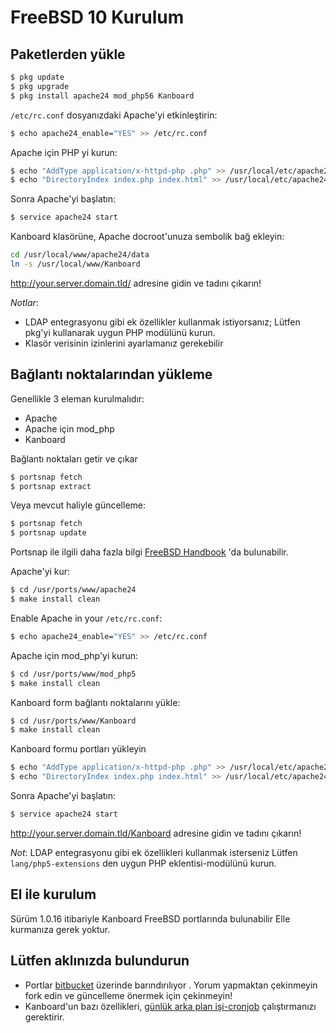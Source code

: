 FreeBSD 10 Kurulum
=======================

Paketlerden yükle
---------------------

```bash
$ pkg update
$ pkg upgrade
$ pkg install apache24 mod_php56 Kanboard
```

`/etc/rc.conf` dosyanızdaki Apache'yi etkinleştirin:

```bash
$ echo apache24_enable="YES" >> /etc/rc.conf
```

Apache için PHP yi kurun:

```bash
$ echo "AddType application/x-httpd-php .php" >> /usr/local/etc/apache24/Includes/php.conf
$ echo "DirectoryIndex index.php index.html" >> /usr/local/etc/apache24/Includes/php.conf
```

Sonra Apache'yi başlatın:

```bash
$ service apache24 start
```

Kanboard klasörüne, Apache docroot'unuza sembolik bağ ekleyin:

```bash
cd /usr/local/www/apache24/data
ln -s /usr/local/www/Kanboard
```

http://your.server.domain.tld/ adresine gidin ve tadını çıkarın!

*Notlar*:
- LDAP entegrasyonu gibi ek özellikler kullanmak istiyorsanız; Lütfen pkg'yi kullanarak uygun PHP modülünü kurun.
- Klasör verisinin izinlerini ayarlamanız gerekebilir

Bağlantı noktalarından yükleme
---------------------

Genellikle 3 eleman kurulmalıdır:

- Apache
- Apache için mod_php
- Kanboard

Bağlantı noktaları getir ve çıkar

```bash
$ portsnap fetch
$ portsnap extract
```

Veya mevcut haliyle güncelleme:

```bash
$ portsnap fetch
$ portsnap update
```

Portsnap ile ilgili daha fazla bilgi [FreeBSD Handbook](https://www.freebsd.org/doc/handbook/ports-using.html)  'da  bulunabilir.

Apache'yi kur:

```bash
$ cd /usr/ports/www/apache24
$ make install clean
```
Enable Apache in your `/etc/rc.conf`:

```bash
$ echo apache24_enable="YES" >> /etc/rc.conf
```

Apache için mod_php'yi kurun:

```bash
$ cd /usr/ports/www/mod_php5
$ make install clean
```

Kanboard form bağlantı noktalarını yükle:

```bash
$ cd /usr/ports/www/Kanboard
$ make install clean
```

Kanboard formu portları yükleyin

```bash
$ echo "AddType application/x-httpd-php .php" >> /usr/local/etc/apache24/Includes/php.conf
$ echo "DirectoryIndex index.php index.html" >> /usr/local/etc/apache24/Includes/php.conf
```

Sonra Apache'yi başlatın:

```bash
$ service apache24 start
```

http://your.server.domain.tld/Kanboard  adresine gidin ve tadını çıkarın!

*Not*:
LDAP entegrasyonu gibi ek özellikleri kullanmak isterseniz
Lütfen `lang/php5-extensions` den uygun PHP eklentisi-modülünü kurun.

El ile kurulum
-------------------

Sürüm 1.0.16 itibariyle Kanboard FreeBSD portlarında bulunabilir
Elle kurmanıza gerek yoktur.

Lütfen aklınızda bulundurun
-----------

- Portlar [bitbucket](https://bitbucket.org/if0/freebsd-Kanboard/) üzerinde barındırılıyor . Yorum yapmaktan çekinmeyin
fork edin ve güncelleme önermek için çekinmeyin!
- Kanboard'un bazı özellikleri, [günlük arka plan işi-cronjob](cronjob.markdown) çalıştırmanızı gerektirir.
